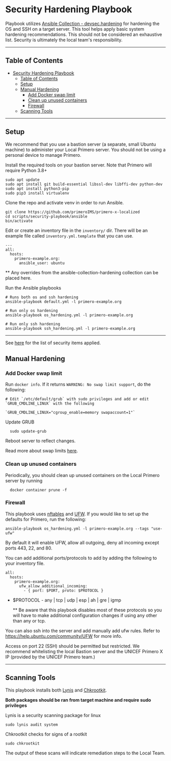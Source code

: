 Security Hardening Playbook
============

Playbook utilizes [Ansible Collection - devsec.hardening](https://github.com/quoin/ansible-collection-hardening) for hardening the OS and SSH on a target server. This tool helps apply basic system hardening recommendations. This should not be considered an exhaustive list. Security is ultimately the local team's responsibility.

---
## Table of Contents

- [Security Hardening Playbook](#security-hardening-playbook)
  - [Table of Contents](#table-of-contents)
  - [Setup](#setup)
  - [Manual Hardening](#manual-hardening)
    - [Add Docker swap limit](#add-docker-swap-limit)
    - [Clean up unused containers](#clean-up-unused-containers)
    - [Firewall](#firewall)
  - [Scanning Tools](#scanning-tools)

---
## Setup

We recommend that you use a bastion server (a separate, small Ubuntu machine) to administer your Local Primero server. You should not be using a personal device to manage Primero.

Install the required tools on your bastion server. Note that Primero will require Python 3.8+

    sudo apt update
    sudo apt install git build-essential libssl-dev libffi-dev python-dev
    sudo apt install python3-pip
    sudo pip3 install virtualenv


Clone the repo and activate venv in order to run Ansible.

    git clone https://github.com/primeroIMS/primero-x-localized
    cd scripts/security-playbook/ansible
    bin/activate

Edit or create an inventory file in the `inventory/` dir. There will be an example file called `inventory.yml.template` that you can use.

    ---
    all:
      hosts:
        primero-example.org:
          ansible_user: ubuntu

  ** Any overrides from the ansible-collection-hardening collection can be placed here.

Run the Ansible playbooks

    # Runs both os and ssh hardening
    ansible-playbook default.yml -l primero-example.org

    # Run only os hardening
    ansible-playbook os_hardening.yml -l primero-example.org

    # Run only ssh hardening
    ansible-playbook ssh_hardening.yml -l primero-example.org

---

See [here](https://github.com/Quoin/ansible-collection-hardening/tree/master/roles/os_hardening) for the list of security items applied.

## Manual Hardening


### Add Docker swap limit

Run `docker info`. If it returns `WARNING: No swap limit support`, do the following:

    # Edit `/etc/default/grub` with sudo privileges and add or edit `GRUB_CMDLINE_LINUX` with the following

    `GRUB_CMDLINE_LINUX="cgroup_enable=memory swapaccount=1"`

Update GRUB

      sudo update-grub

Reboot server to reflect changes.

Read more about swap limits [here](https://docs.docker.com/engine/install/linux-postinstall/#your-kernel-does-not-support-cgroup-swap-limit-capabilities).

### Clean up unused containers

Periodically, you should clean up unused containers on the Local Primero server by running

      docker container prune -f

### Firewall

This playbook uses [nftables](https://www.nftables.org/projects/nftables/index.html) and [UFW](https://wiki.debian.org/Uncomplicated%20Firewall%20%28ufw%29). If you would like to set up the defaults for Primero, run the following:

    ansible-playbook os_hardening.yml -l primero-example.org --tags "use-ufw"


By default it will enable UFW, allow all outgoing, deny all incoming except ports 443, 22, and 80.

You can add additional ports/protocols to add by adding the following to your inventory file.

```
all:
  hosts:
    primero-example.org:
      ufw_allow_additional_incoming:
        - { port: $PORT, proto: $PROTOCOL }
```
 - $PROTOCOL - any | tcp | udp | esp | ah | gre | igmp

    ** Be aware that this playbook disables most of these protocols so you will have to make additional configuration changes if using any other than any or tcp.

You can also ssh into the server and add manually add ufw rules. Refer to https://help.ubuntu.com/community/UFW for more info.

Access on port 22 (SSH) should be permitted but restricted. We recommend whitelisting the local Bastion server and the UNICEF Primero X IP (provided by the UNICEF Primero team.)

---
## Scanning Tools

This playbook installs both [Lynis](https://cisofy.com/lynis/) and [Chkrootkit](http://www.chkrootkit.org/).

**Both packages should be ran from target machine and require sudo privileges**

Lynis is a security scanning package for linux

    sudo lynis audit system

Chkrootkit checks for signs of a rootkit

    sudo chkrootkit

The output of these scans will indicate remediation steps to the Local Team.